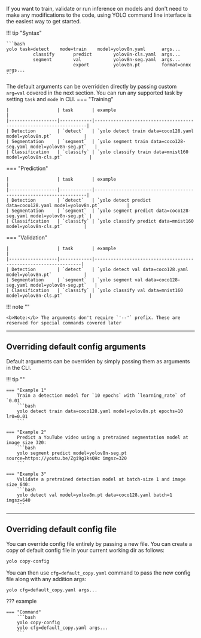 If you want to train, validate or run inference on models and don't need to make any modifications to the code, using
YOLO command line interface is the easiest way to get started.

!!! tip "Syntax"

    ```bash
    yolo task=detect    mode=train    model=yolov8n.yaml      args...
              classify       predict        yolov8n-cls.yaml  args...
              segment        val            yolov8n-seg.yaml  args...
                             export         yolov8n.pt        format=onnx  args...
    ```

The default arguments can be overridden directly by passing custom `arg=val` covered in the next section. You can run
any supported task by setting `task` and `mode` in CLI.
=== "Training"

    |                  | task       | example                                                           |
    |------------------|------------|-------------------------------------------------------------------|
    | Detection        | `detect`   | `yolo detect train data=coco128.yaml model=yolov8n.pt`            |
    | Segmentation     | `segment`  | `yolo segment train data=coco128-seg.yaml model=yolov8n-seg.pt`   |
    | Classification   | `classify` | `yolo classify train data=mnist160 model=yolov8n-cls.pt`          |

=== "Prediction"

    |                  | task       | example                                                           |
    |------------------|------------|-------------------------------------------------------------------|
    | Detection        | `detect`   | `yolo detect predict data=coco128.yaml model=yolov8n.pt`          |
    | Segmentation     | `segment`  | `yolo segment predict data=coco128-seg.yaml model=yolov8n-seg.pt` |
    | Classification   | `classify` | `yolo classify predict data=mnist160 model=yolov8n-cls.pt`        |


=== "Validation"

    |                  | task       | example                                                         |
    |------------------|------------|-----------------------------------------------------------------|
    | Detection        | `detect`   | `yolo detect val data=coco128.yaml model=yolov8n.pt`            |
    | Segmentation     | `segment`  | `yolo segment val data=coco128-seg.yaml model=yolov8n-seg.pt`   |
    | Classification   | `classify` | `yolo classify val data=mnist160 model=yolov8n-cls.pt`          |


!!! note ""

    <b>Note:</b> The arguments don't require `'--'` prefix. These are reserved for special commands covered later

---

## Overriding default config arguments

Default arguments can be overriden by simply passing them as arguments in the CLI.

!!! tip ""

    === "Example 1"
        Train a detection model for `10 epochs` with `learning_rate` of `0.01`
        ```bash
        yolo detect train data=coco128.yaml model=yolov8n.pt epochs=10 lr0=0.01
        ```

    === "Example 2"
        Predict a YouTube video using a pretrained segmentation model at image size 320:
        ```bash
        yolo segment predict model=yolov8n-seg.pt source=https://youtu.be/Zgi9g1ksQHc imgsz=320
        ```

    === "Example 3"
        Validate a pretrained detection model at batch-size 1 and image size 640:
        ```bash
        yolo detect val model=yolov8n.pt data=coco128.yaml batch=1 imgsz=640
        ```

---

## Overriding default config file

You can override config file entirely by passing a new file. You can create a copy of default config file in your
current working dir as follows:

```bash
yolo copy-config
```

You can then use `cfg=default_copy.yaml` command to pass the new config file along with any addition args:

```bash
yolo cfg=default_copy.yaml args...
```

??? example

    === "Command"
        ```bash
        yolo copy-config
        yolo cfg=default_copy.yaml args...
        ```
